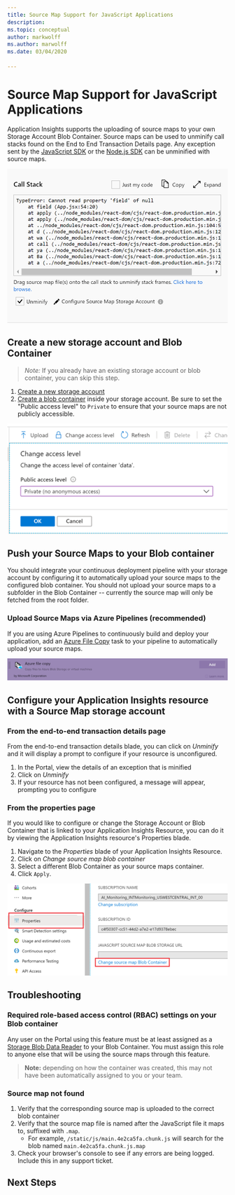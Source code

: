 ```yaml
---
title: Source Map Support for JavaScript Applications
description: 
ms.topic: conceptual
author: markwolff
ms.author: marwolff
ms.date: 03/04/2020

---
```


# Source Map Support for JavaScript Applications

Application Insights supports the uploading of source maps to your own Storage Account Blob Container.
Source maps can be used to unminify call stacks found on the End to End Transaction Details page. Any exception sent by the [JavaScript SDK][ApplicationInsights-JS] or the [Node.js SDK][ApplicationInsights-Node.js] can be unminified with source maps.

![Unminify a Call Stack by linking with a Storage Account](./media/source-map-support/details_unminify.gif)

## Create a new storage account and Blob Container

> *Note:* If you already have an existing storage account or blob container, you can skip this step.
1. [Create a new storage account][create storage account]
2. [Create a blob container][create blob container] inside your storage account. Be sure to set the "Public access level" to `Private` to ensure that your source maps are not publicly accessible.

![Your container access level must be set to Private](./media/source-map-support/container_access_level.png)

## Push your Source Maps to your Blob container

You should integrate your continuous deployment pipeline with your storage account by configuring it to automatically upload your source maps to the configured blob container. You should not upload your source maps to a subfolder in the Blob Container -- currently the source map will only be fetched from the root folder.

### Upload Source Maps via Azure Pipelines (recommended)

If you are using Azure Pipelines to continuously build and deploy your application, add an [Azure File Copy][azure file copy] task to your pipeline to automatically upload your source maps.

![Add an Azure File Copy task to your Pipeline to upload your source maps to Azure Blob Storage](./media/source-map-support/azure_file_copy.png )

## Configure your Application Insights resource with a Source Map storage account

### From the end-to-end transaction details page

From the end-to-end transaction details blade, you can click on *Unminify* and it will display a prompt to configure if your resource is unconfigured.
1. In the Portal, view the details of an exception that is minified
2. Click on *Unminify*
3. If your resource has not been configured, a message will appear, prompting you to configure

### From the properties page

If you would like to configure or change the Storage Account or Blob Container that is linked to your Application Insights Resource, you can do it by viewing the Application Insights resource's Properties blade.

1. Navigate to the *Properties* blade of your Application Insights Resource.
2. Click on *Change source map blob container*
3. Select a different Blob Container as your source maps container.
4. Click `Apply`.

![Reconfigure your selected Azure Blob Container by navigating to the Properties Blade](./media/source-map-support/reconfigure.png)

## Troubleshooting

### Required role-based access control (RBAC) settings on your Blob container

Any user on the Portal using this feature must be at least assigned as a [Storage Blob Data Reader][storage blob data reader] to your Blob Container. You must assign this role to anyone else that will be using the source maps through this feature.

> **Note:** depending on how the container was created, this may not have been automatically assigned to you or your team.

### Source map not found

1. Verify that the corresponding source map is uploaded to the correct blob container
2. Verify that the source map file is named after the JavaScript file it maps to, suffixed with `.map`.
    - For example, `/static/js/main.4e2ca5fa.chunk.js` will search for the blob named `main.4e2ca5fa.chunk.js.map`
3. Check your browser's console to see if any errors are being logged. Include this in any support ticket.

## Next Steps


<!-- Remote URLs -->
[create storage account]: https://docs.microsoft.com/azure/storage/common/storage-account-create?toc=%2Fazure%2Fstorage%2Fblobs%2Ftoc.json&tabs=azure-portal
[create blob container]: https://docs.microsoft.com/azure/storage/blobs/storage-quickstart-blobs-portal
[storage blob data reader]: https://docs.microsoft.com/azure/role-based-access-control/built-in-roles#storage-blob-data-reader
[ApplicationInsights-JS]: "https://github.com/microsoft/applicationinsights-js"
[ApplicationInsights-Node.js]: "https://github.com/microsoft/applicationinsights-node.js"
[azure file copy]: "https://aka.ms/azurefilecopyreadme"